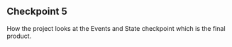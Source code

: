 ## Checkpoint 5

How the project looks at the Events and State checkpoint which is the final product.